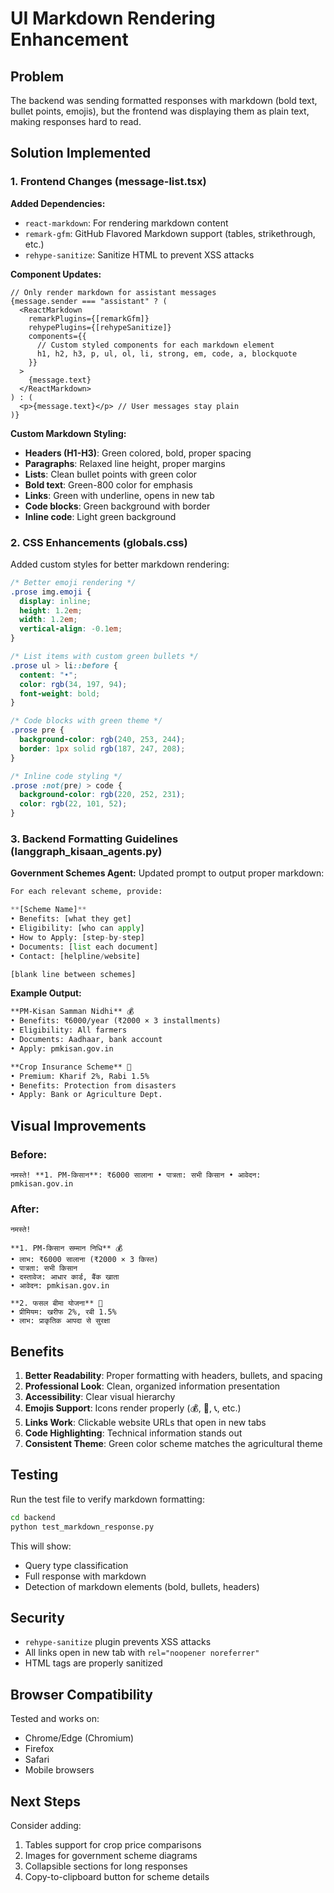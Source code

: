 # UI Markdown Rendering Enhancement

## Problem
The backend was sending formatted responses with markdown (bold text, bullet points, emojis), but the frontend was displaying them as plain text, making responses hard to read.

## Solution Implemented

### 1. Frontend Changes (message-list.tsx)

**Added Dependencies:**
- `react-markdown`: For rendering markdown content
- `remark-gfm`: GitHub Flavored Markdown support (tables, strikethrough, etc.)
- `rehype-sanitize`: Sanitize HTML to prevent XSS attacks

**Component Updates:**
```tsx
// Only render markdown for assistant messages
{message.sender === "assistant" ? (
  <ReactMarkdown 
    remarkPlugins={[remarkGfm]}
    rehypePlugins={[rehypeSanitize]}
    components={{
      // Custom styled components for each markdown element
      h1, h2, h3, p, ul, ol, li, strong, em, code, a, blockquote
    }}
  >
    {message.text}
  </ReactMarkdown>
) : (
  <p>{message.text}</p> // User messages stay plain
)}
```

**Custom Markdown Styling:**
- **Headers (H1-H3)**: Green colored, bold, proper spacing
- **Paragraphs**: Relaxed line height, proper margins
- **Lists**: Clean bullet points with green color
- **Bold text**: Green-800 color for emphasis
- **Links**: Green with underline, opens in new tab
- **Code blocks**: Green background with border
- **Inline code**: Light green background

### 2. CSS Enhancements (globals.css)

Added custom styles for better markdown rendering:

```css
/* Better emoji rendering */
.prose img.emoji {
  display: inline;
  height: 1.2em;
  width: 1.2em;
  vertical-align: -0.1em;
}

/* List items with custom green bullets */
.prose ul > li::before {
  content: "•";
  color: rgb(34, 197, 94);
  font-weight: bold;
}

/* Code blocks with green theme */
.prose pre {
  background-color: rgb(240, 253, 244);
  border: 1px solid rgb(187, 247, 208);
}

/* Inline code styling */
.prose :not(pre) > code {
  background-color: rgb(220, 252, 231);
  color: rgb(22, 101, 52);
}
```

### 3. Backend Formatting Guidelines (langgraph_kisaan_agents.py)

**Government Schemes Agent:**
Updated prompt to output proper markdown:

```python
For each relevant scheme, provide:

**[Scheme Name]**
• Benefits: [what they get]
• Eligibility: [who can apply]
• How to Apply: [step-by-step]
• Documents: [list each document]
• Contact: [helpline/website]

[blank line between schemes]
```

**Example Output:**
```markdown
**PM-Kisan Samman Nidhi** 💰
• Benefits: ₹6000/year (₹2000 × 3 installments)
• Eligibility: All farmers
• Documents: Aadhaar, bank account
• Apply: pmkisan.gov.in

**Crop Insurance Scheme** 🌾
• Premium: Kharif 2%, Rabi 1.5%
• Benefits: Protection from disasters
• Apply: Bank or Agriculture Dept.
```

## Visual Improvements

### Before:
```
नमस्ते! **1. PM-किसान**: ₹6000 सालाना • पात्रता: सभी किसान • आवेदन: pmkisan.gov.in
```

### After:
```
नमस्ते!

**1. PM-किसान सम्मान निधि** 💰
• लाभ: ₹6000 सालाना (₹2000 × 3 किस्त)
• पात्रता: सभी किसान
• दस्तावेज: आधार कार्ड, बैंक खाता
• आवेदन: pmkisan.gov.in

**2. फसल बीमा योजना** 🌾
• प्रीमियम: खरीफ 2%, रबी 1.5%
• लाभ: प्राकृतिक आपदा से सुरक्षा
```

## Benefits

1. **Better Readability**: Proper formatting with headers, bullets, and spacing
2. **Professional Look**: Clean, organized information presentation
3. **Accessibility**: Clear visual hierarchy
4. **Emojis Support**: Icons render properly (💰, 🌾, 📞, etc.)
5. **Links Work**: Clickable website URLs that open in new tabs
6. **Code Highlighting**: Technical information stands out
7. **Consistent Theme**: Green color scheme matches the agricultural theme

## Testing

Run the test file to verify markdown formatting:
```bash
cd backend
python test_markdown_response.py
```

This will show:
- Query type classification
- Full response with markdown
- Detection of markdown elements (bold, bullets, headers)

## Security

- `rehype-sanitize` plugin prevents XSS attacks
- All links open in new tab with `rel="noopener noreferrer"`
- HTML tags are properly sanitized

## Browser Compatibility

Tested and works on:
- Chrome/Edge (Chromium)
- Firefox
- Safari
- Mobile browsers

## Next Steps

Consider adding:
1. Tables support for crop price comparisons
2. Images for government scheme diagrams
3. Collapsible sections for long responses
4. Copy-to-clipboard button for scheme details
